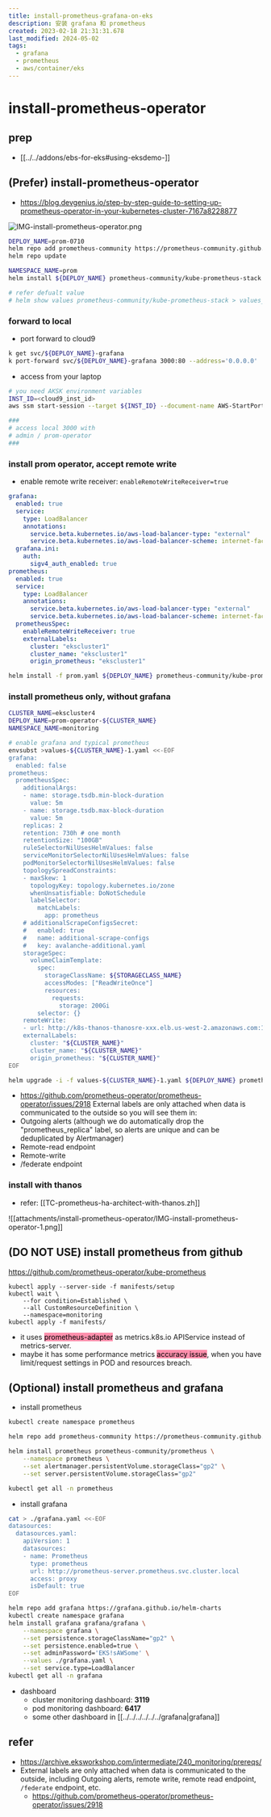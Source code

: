 ```yaml
---
title: install-prometheus-grafana-on-eks
description: 安装 grafana 和 prometheus
created: 2023-02-18 21:31:31.678
last_modified: 2024-05-02
tags:
  - grafana
  - prometheus
  - aws/container/eks
---
```

# install-prometheus-operator
## prep
- [[../../addons/ebs-for-eks#using-eksdemo-]] 

## (Prefer) install-prometheus-operator

- https://blog.devgenius.io/step-by-step-guide-to-setting-up-prometheus-operator-in-your-kubernetes-cluster-7167a8228877

![IMG-install-prometheus-operator.png](attachments/install-prometheus-operator/IMG-install-prometheus-operator.png)

```sh
DEPLOY_NAME=prom-0710
helm repo add prometheus-community https://prometheus-community.github.io/helm-charts
helm repo update

NAMESPACE_NAME=prom
helm install ${DEPLOY_NAME} prometheus-community/kube-prometheus-stack --namespace ${NAMESPACE_NAME} --create-namespace

# refer defualt value
# helm show values prometheus-community/kube-prometheus-stack > values_default.yaml
```

### forward to local
- port forward to cloud9
```sh
k get svc/${DEPLOY_NAME}-grafana
k port-forward svc/${DEPLOY_NAME}-grafana 3000:80 --address='0.0.0.0'

```

- access from your laptop
```sh
# you need AKSK environment variables
INST_ID=<cloud9_inst_id>
aws ssm start-session --target ${INST_ID} --document-name AWS-StartPortForwardingSession --parameters '{"localPortNumber":["3000"],"portNumber":["3000"]}'

###
# access local 3000 with 
# admin / prom-operator
###

```

### install prom operator, accept remote write
- enable remote write receiver: `enableRemoteWriteReceiver=true`
```yaml title="prom.yaml"
grafana:
  enabled: true
  service:
    type: LoadBalancer
    annotations:
      service.beta.kubernetes.io/aws-load-balancer-type: "external"
      service.beta.kubernetes.io/aws-load-balancer-scheme: internet-facing
  grafana.ini: 
    auth:
      sigv4_auth_enabled: true 
prometheus:
  enabled: true
  service:
    type: LoadBalancer
    annotations:
      service.beta.kubernetes.io/aws-load-balancer-type: "external"
      service.beta.kubernetes.io/aws-load-balancer-scheme: internet-facing
  prometheusSpec:
    enableRemoteWriteReceiver: true
    externalLabels: 
      cluster: "ekscluster1"
      cluster_name: "ekscluster1"
      origin_prometheus: "ekscluster1"
```

```sh
helm install -f prom.yaml ${DEPLOY_NAME} prometheus-community/kube-prometheus-stack --namespace monitoring --create-namespace
```

### install prometheus only, without grafana
```sh
CLUSTER_NAME=ekscluster4
DEPLOY_NAME=prom-operator-${CLUSTER_NAME}
NAMESPACE_NAME=monitoring

# enable grafana and typical prometheus
envsubst >values-${CLUSTER_NAME}-1.yaml <<-EOF
grafana:
  enabled: false
prometheus:
  prometheusSpec:
    additionalArgs: 
    - name: storage.tsdb.min-block-duration
      value: 5m
    - name: storage.tsdb.max-block-duration
      value: 5m
    replicas: 2
    retention: 730h # one month
    retentionSize: "100GB"
    ruleSelectorNilUsesHelmValues: false
    serviceMonitorSelectorNilUsesHelmValues: false
    podMonitorSelectorNilUsesHelmValues: false
    topologySpreadConstraints: 
    - maxSkew: 1
      topologyKey: topology.kubernetes.io/zone
      whenUnsatisfiable: DoNotSchedule
      labelSelector:
        matchLabels:
          app: prometheus
    # additionalScrapeConfigsSecret: 
    #   enabled: true
    #   name: additional-scrape-configs
    #   key: avalanche-additional.yaml
    storageSpec: 
      volumeClaimTemplate:
        spec:
          storageClassName: ${STORAGECLASS_NAME}
          accessModes: ["ReadWriteOnce"]
          resources:
            requests:
              storage: 200Gi
        selector: {}
    remoteWrite: 
    - url: http://k8s-thanos-thanosre-xxx.elb.us-west-2.amazonaws.com:19291/api/v1/receive
    externalLabels: 
      cluster: "${CLUSTER_NAME}"
      cluster_name: "${CLUSTER_NAME}"
      origin_prometheus: "${CLUSTER_NAME}"
EOF

helm upgrade -i -f values-${CLUSTER_NAME}-1.yaml ${DEPLOY_NAME} prometheus-community/kube-prometheus-stack --namespace ${NAMESPACE_NAME} --create-namespace

```


- https://github.com/prometheus-operator/prometheus-operator/issues/2918
External labels are only attached when data is communicated to the outside so you will see them in:
- Outgoing alerts (although we do automatically drop the "prometheus_replica" label, so alerts are unique and can be deduplicated by Alertmanager)
- Remote-read endpoint
- Remote-write
- /federate endpoint


### install with thanos
- refer: [[TC-prometheus-ha-architect-with-thanos.zh]]

![[attachments/install-prometheus-operator/IMG-install-prometheus-operator-1.png]]

## (DO NOT USE) install prometheus from github
https://github.com/prometheus-operator/kube-prometheus
```
kubectl apply --server-side -f manifests/setup
kubectl wait \
	--for condition=Established \
	--all CustomResourceDefinition \
	--namespace=monitoring
kubectl apply -f manifests/
```
- it uses <mark style="background: #FF5582A6;">prometheus-adapter</mark> as metrics.k8s.io APIService instead of metrics-server.
- maybe it has some performance metrics <mark style="background: #FF5582A6;">accuracy issue</mark>, when you have limit/request settings in POD and resources breach.

## (Optional) install prometheus and grafana

- install prometheus
```sh
kubectl create namespace prometheus

helm repo add prometheus-community https://prometheus-community.github.io/helm-charts

helm install prometheus prometheus-community/prometheus \
    --namespace prometheus \
    --set alertmanager.persistentVolume.storageClass="gp2" \
    --set server.persistentVolume.storageClass="gp2"

kubectl get all -n prometheus

```

- install grafana
```sh
cat > ./grafana.yaml <<-EOF
datasources:
  datasources.yaml:
    apiVersion: 1
    datasources:
    - name: Prometheus
      type: prometheus
      url: http://prometheus-server.prometheus.svc.cluster.local
      access: proxy
      isDefault: true
EOF

helm repo add grafana https://grafana.github.io/helm-charts
kubectl create namespace grafana
helm install grafana grafana/grafana \
    --namespace grafana \
    --set persistence.storageClassName="gp2" \
    --set persistence.enabled=true \
    --set adminPassword='EKS!sAWSome' \
    --values ./grafana.yaml \
    --set service.type=LoadBalancer
kubectl get all -n grafana

```

- dashboard
	- cluster monitoring dashboard: **3119**
	- pod monitoring dashboard: **6417**
	- some other dashboard in [[../../../../../../grafana|grafana]]


## refer
- https://archive.eksworkshop.com/intermediate/240_monitoring/prereqs/
- External labels are only attached when data is communicated to the outside, including Outgoing alerts, remote write, remote read endpoint, `/federate` endpoint, etc.
    - https://github.com/prometheus-operator/prometheus-operator/issues/2918


